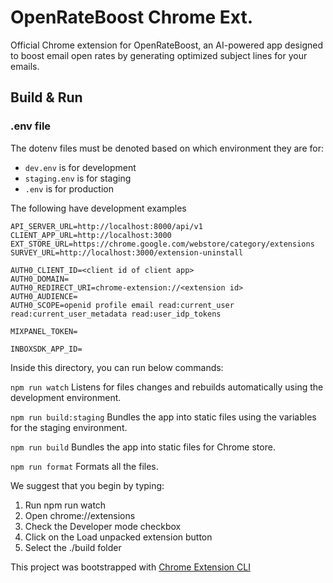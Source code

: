 # OpenRateBoost Chrome Ext.
Official Chrome extension for OpenRateBoost, an AI-powered app designed to boost email open rates by generating optimized subject lines for your emails.

## Build & Run

### .env file
The dotenv files must be denoted based on which environment they are for:
* `dev.env` is for development
* `staging.env` is for staging
* `.env` is for production

The following have development examples
```
API_SERVER_URL=http://localhost:8000/api/v1
CLIENT_APP_URL=http://localhost:3000
EXT_STORE_URL=https://chrome.google.com/webstore/category/extensions
SURVEY_URL=http://localhost:3000/extension-uninstall

AUTH0_CLIENT_ID=<client id of client app>
AUTH0_DOMAIN=
AUTH0_REDIRECT_URI=chrome-extension://<extension id>
AUTH0_AUDIENCE=
AUTH0_SCOPE=openid profile email read:current_user read:current_user_metadata read:user_idp_tokens

MIXPANEL_TOKEN=

INBOXSDK_APP_ID=
```

Inside this directory, you can run below commands:

  `npm run watch`
    Listens for files changes and rebuilds automatically using the development environment.

  `npm run build:staging`
    Bundles the app into static files using the variables for the staging environment.

  `npm run build`
    Bundles the app into static files for Chrome store.

  `npm run format`
    Formats all the files.

We suggest that you begin by typing:

  1. Run npm run watch
  2. Open chrome://extensions
  3. Check the Developer mode checkbox
  4. Click on the Load unpacked extension button
  5. Select the ./build folder

This project was bootstrapped with [Chrome Extension CLI](https://github.com/dutiyesh/chrome-extension-cli)
